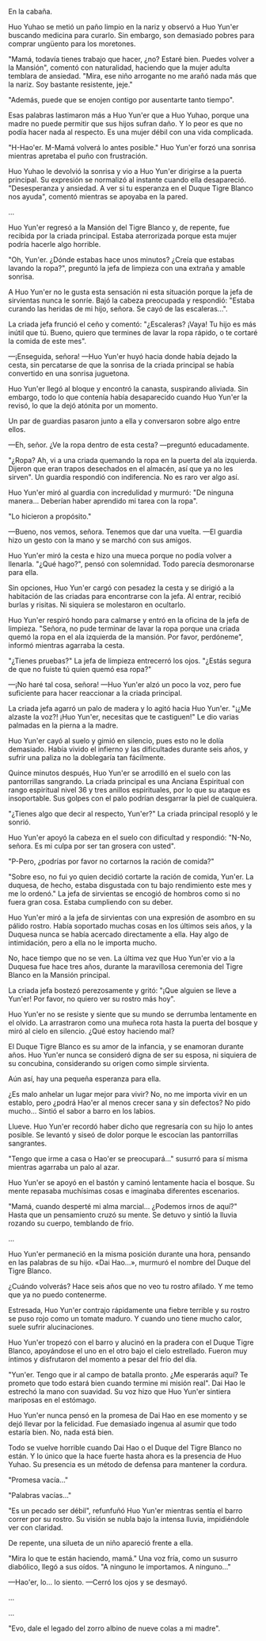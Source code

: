 
En la cabaña.

Huo Yuhao se metió un paño limpio en la nariz y observó a Huo Yun'er buscando medicina para curarlo. Sin embargo, son demasiado pobres para comprar ungüento para los moretones.

"Mamá, todavía tienes trabajo que hacer, ¿no? Estaré bien. Puedes volver a la Mansión", comentó con naturalidad, haciendo que la mujer adulta temblara de ansiedad. "Mira, ese niño arrogante no me arañó nada más que la nariz. Soy bastante resistente, jeje."

"Además, puede que se enojen contigo por ausentarte tanto tiempo".

Esas palabras lastimaron más a Huo Yun'er que a Huo Yuhao, porque una madre no puede permitir que sus hijos sufran daño. Y lo peor es que no podía hacer nada al respecto. Es una mujer débil con una vida complicada.

"H-Hao'er. M-Mamá volverá lo antes posible." Huo Yun'er forzó una sonrisa mientras apretaba el puño con frustración.

Huo Yuhao le devolvió la sonrisa y vio a Huo Yun'er dirigirse a la puerta principal. Su expresión se normalizó al instante cuando ella desapareció. "Desesperanza y ansiedad. A ver si tu esperanza en el Duque Tigre Blanco nos ayuda", comentó mientras se apoyaba en la pared.

...

Huo Yun'er regresó a la Mansión del Tigre Blanco y, de repente, fue recibida por la criada principal. Estaba aterrorizada porque esta mujer podría hacerle algo horrible.

"Oh, Yun'er. ¿Dónde estabas hace unos minutos? ¿Creía que estabas lavando la ropa?", preguntó la jefa de limpieza con una extraña y amable sonrisa.

A Huo Yun'er no le gusta esta sensación ni esta situación porque la jefa de sirvientas nunca le sonríe. Bajó la cabeza preocupada y respondió: "Estaba curando las heridas de mi hijo, señora. Se cayó de las escaleras...".

La criada jefa frunció el ceño y comentó: "¿Escaleras? ¡Vaya! Tu hijo es más inútil que tú. Bueno, quiero que termines de lavar la ropa rápido, o te cortaré la comida de este mes".

—¡Enseguida, señora! —Huo Yun'er huyó hacia donde había dejado la cesta, sin percatarse de que la sonrisa de la criada principal se había convertido en una sonrisa juguetona.

Huo Yun'er llegó al bloque y encontró la canasta, suspirando aliviada. Sin embargo, todo lo que contenía había desaparecido cuando Huo Yun'er la revisó, lo que la dejó atónita por un momento.

Un par de guardias pasaron junto a ella y conversaron sobre algo entre ellos.

—Eh, señor. ¿Ve la ropa dentro de esta cesta? —preguntó educadamente.

"¿Ropa? Ah, vi a una criada quemando la ropa en la puerta del ala izquierda. Dijeron que eran trapos desechados en el almacén, así que ya no les sirven". Un guardia respondió con indiferencia. No es raro ver algo así.

Huo Yun'er miró al guardia con incredulidad y murmuró: "De ninguna manera... Deberían haber aprendido mi tarea con la ropa".

"Lo hicieron a propósito."

—Bueno, nos vemos, señora. Tenemos que dar una vuelta. —El guardia hizo un gesto con la mano y se marchó con sus amigos.

Huo Yun'er miró la cesta e hizo una mueca porque no podía volver a llenarla. "¿Qué hago?", pensó con solemnidad. Todo parecía desmoronarse para ella.

Sin opciones, Huo Yun'er cargó con pesadez la cesta y se dirigió a la habitación de las criadas para encontrarse con la jefa. Al entrar, recibió burlas y risitas. Ni siquiera se molestaron en ocultarlo.

Huo Yun'er respiró hondo para calmarse y entró en la oficina de la jefa de limpieza. "Señora, no pude terminar de lavar la ropa porque una criada quemó la ropa en el ala izquierda de la mansión. Por favor, perdóneme", informó mientras agarraba la cesta.

"¿Tienes pruebas?" La jefa de limpieza entrecerró los ojos. "¿Estás segura de que no fuiste tú quien quemó esa ropa?"

—¡No haré tal cosa, señora! —Huo Yun'er alzó un poco la voz, pero fue suficiente para hacer reaccionar a la criada principal.

La criada jefa agarró un palo de madera y lo agitó hacia Huo Yun'er. "¡¿Me alzaste la voz?! ¡Huo Yun'er, necesitas que te castiguen!" Le dio varias palmadas en la pierna a la madre.

Huo Yun'er cayó al suelo y gimió en silencio, pues esto no le dolía demasiado. Había vivido el infierno y las dificultades durante seis años, y sufrir una paliza no la doblegaría tan fácilmente.

Quince minutos después, Huo Yun'er se arrodilló en el suelo con las pantorrillas sangrando. La criada principal es una Anciana Espiritual con rango espiritual nivel 36 y tres anillos espirituales, por lo que su ataque es insoportable. Sus golpes con el palo podrían desgarrar la piel de cualquiera.

"¿Tienes algo que decir al respecto, Yun'er?" La criada principal resopló y le sonrió.

Huo Yun'er apoyó la cabeza en el suelo con dificultad y respondió: "N-No, señora. Es mi culpa por ser tan grosera con usted".

"P-Pero, ¿podrías por favor no cortarnos la ración de comida?"

"Sobre eso, no fui yo quien decidió cortarte la ración de comida, Yun'er. La duquesa, de hecho, estaba disgustada con tu bajo rendimiento este mes y me lo ordenó." La jefa de sirvientas se encogió de hombros como si no fuera gran cosa. Estaba cumpliendo con su deber.

Huo Yun'er miró a la jefa de sirvientas con una expresión de asombro en su pálido rostro. Había soportado muchas cosas en los últimos seis años, y la Duquesa nunca se había acercado directamente a ella. Hay algo de intimidación, pero a ella no le importa mucho.

No, hace tiempo que no se ven. La última vez que Huo Yun'er vio a la Duquesa fue hace tres años, durante la maravillosa ceremonia del Tigre Blanco en la Mansión principal.

La criada jefa bostezó perezosamente y gritó: "¡Que alguien se lleve a Yun'er! Por favor, no quiero ver su rostro más hoy".

Huo Yun'er no se resiste y siente que su mundo se derrumba lentamente en el olvido. La arrastraron como una muñeca rota hasta la puerta del bosque y miró al cielo en silencio. ¿Qué estoy haciendo mal?

El Duque Tigre Blanco es su amor de la infancia, y se enamoran durante años. Huo Yun'er nunca se consideró digna de ser su esposa, ni siquiera de su concubina, considerando su origen como simple sirvienta.

Aún así, hay una pequeña esperanza para ella.

¿Es malo anhelar un lugar mejor para vivir? No, no me importa vivir en un establo, pero ¿podrá Hao'er al menos crecer sana y sin defectos? No pido mucho... Sintió el sabor a barro en los labios.

Llueve. Huo Yun'er recordó haber dicho que regresaría con su hijo lo antes posible. Se levantó y siseó de dolor porque le escocían las pantorrillas sangrantes.

"Tengo que irme a casa o Hao'er se preocupará..." susurró para sí misma mientras agarraba un palo al azar.

Huo Yun'er se apoyó en el bastón y caminó lentamente hacia el bosque. Su mente repasaba muchísimas cosas e imaginaba diferentes escenarios.

"Mamá, cuando desperté mi alma marcial... ¿Podemos irnos de aquí?" Hasta que un pensamiento cruzó su mente. Se detuvo y sintió la lluvia rozando su cuerpo, temblando de frío.

...

Huo Yun'er permaneció en la misma posición durante una hora, pensando en las palabras de su hijo. «Dai Hao...», murmuró el nombre del Duque del Tigre Blanco.

¿Cuándo volverás? Hace seis años que no veo tu rostro afilado. Y me temo que ya no puedo contenerme.

Estresada, Huo Yun'er contrajo rápidamente una fiebre terrible y su rostro se puso rojo como un tomate maduro. Y cuando uno tiene mucho calor, suele sufrir alucinaciones.

Huo Yun'er tropezó con el barro y alucinó en la pradera con el Duque Tigre Blanco, apoyándose el uno en el otro bajo el cielo estrellado. Fueron muy íntimos y disfrutaron del momento a pesar del frío del día.

"Yun'er. Tengo que ir al campo de batalla pronto. ¿Me esperarás aquí? Te prometo que todo estará bien cuando termine mi misión real". Dai Hao le estrechó la mano con suavidad. Su voz hizo que Huo Yun'er sintiera mariposas en el estómago.

Huo Yun'er nunca pensó en la promesa de Dai Hao en ese momento y se dejó llevar por la felicidad. Fue demasiado ingenua al asumir que todo estaría bien. No, nada está bien.

Todo se vuelve horrible cuando Dai Hao o el Duque del Tigre Blanco no están. Y lo único que la hace fuerte hasta ahora es la presencia de Huo Yuhao. Su presencia es un método de defensa para mantener la cordura.

"Promesa vacía..."

"Palabras vacías..."

"Es un pecado ser débil", refunfuñó Huo Yun'er mientras sentía el barro correr por su rostro. Su visión se nubla bajo la intensa lluvia, impidiéndole ver con claridad.

De repente, una silueta de un niño apareció frente a ella.

"Mira lo que te están haciendo, mamá." Una voz fría, como un susurro diabólico, llegó a sus oídos. "A ninguno le importamos. A ninguno..."

—Hao'er, lo... lo siento. —Cerró los ojos y se desmayó.

...

...

"Evo, dale el legado del zorro albino de nueve colas a mi madre".